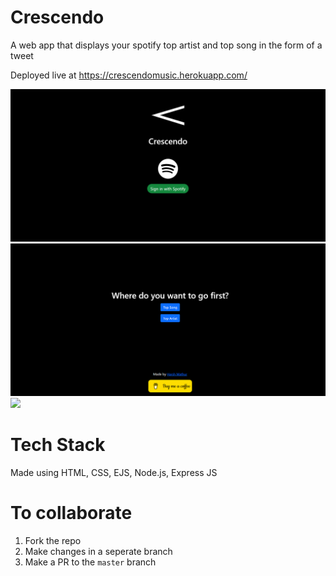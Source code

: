 # Crescendo
A web app that displays your spotify top artist and top song in the form of a tweet

Deployed live at https://crescendomusic.herokuapp.com/

![](Crescendo.png)
![](crescendo_main.png)
![](crescendo_song.png)

# Tech Stack
Made using HTML, CSS, EJS, Node.js, Express JS

# To collaborate
1. Fork the repo
2. Make changes in a seperate branch 
3. Make a PR to the `master` branch 
